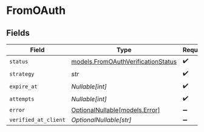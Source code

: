 # FromOAuth


## Fields

| Field                                                                          | Type                                                                           | Required                                                                       | Description                                                                    |
| ------------------------------------------------------------------------------ | ------------------------------------------------------------------------------ | ------------------------------------------------------------------------------ | ------------------------------------------------------------------------------ |
| `status`                                                                       | [models.FromOAuthVerificationStatus](../models/fromoauthverificationstatus.md) | :heavy_check_mark:                                                             | N/A                                                                            |
| `strategy`                                                                     | *str*                                                                          | :heavy_check_mark:                                                             | N/A                                                                            |
| `expire_at`                                                                    | *Nullable[int]*                                                                | :heavy_check_mark:                                                             | N/A                                                                            |
| `attempts`                                                                     | *Nullable[int]*                                                                | :heavy_check_mark:                                                             | N/A                                                                            |
| `error`                                                                        | [OptionalNullable[models.Error]](../models/error.md)                           | :heavy_minus_sign:                                                             | N/A                                                                            |
| `verified_at_client`                                                           | *OptionalNullable[str]*                                                        | :heavy_minus_sign:                                                             | N/A                                                                            |